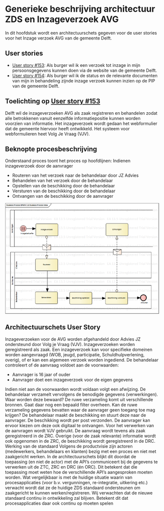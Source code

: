 # Generieke beschrijving architectuur ZDS en Inzageverzoek AVG

In dit hoofdstuk wordt een architectuurschets gegeven voor de user stories voor het Inzage verzoek AVG van de gemeente Delft.

## User stories

* [User story #153](https://github.com/VNG-Realisatie/gemma-zaken/issues/153): Als burger wil ik een verzoek tot inzage in mijn persoonsgegevens kunnen doen via de website van de gemeente Delft.
* [User story #154](https://github.com/VNG-Realisatie/gemma-zaken/issues/154): Als burger wil ik de status en de relevante documenten van mijn in behandeling zijnde inzage verzoek kunnen inzien op de PIP van de gemeente Delft.

## Toelichting op [User story #153](https://github.com/VNG-Realisatie/gemma-zaken/issues/153)

Delft wil de inzageverzoeken AVG als zaak registreren en behandelen zodat alle betrokkenen vanuit eenzelfde informatiepositie kunnen worden voorzien van informatie. Het inzageverzoek wordt gedaan het webformulier dat de gemeente hiervoor heeft ontwikkeld. Het systeem voor webformulieren heet Volg Je Vraag (VJV). 

## Beknopte procesbeschrijving

Onderstaand proces toont het proces op hoofdlijnen:
Indienen inzageverzoek door de aanvrager
* Routeren van het verzoek naar de behandelaar door JZ Advies
* Behandelen van het verzoek door de behandelaar
* Opstellen van de beschikking door de behandelaar
* Versturen van de beschikking door de behandelaar
* Ontvangen van de beschikking door de aanvrager

![Proces](./bestanden/Delft-Inzageverzoek/Proces%20view%20Inzageverzoek%20AVG.png)

## Architectuurschets User Story
Inzageverzoeken voor de AVG worden afgehandeld door Advies JZ ondersteund door Volg je Vraag (VJV). Inzageverzoeken worden geregistreerd als zaak.
Een inzageverzoek kan voor specifieke domeinen worden aangevraagd (WOB, jeugd, participatie, Schuldhulpverlening, overig), of er kan een algemeen verzoek worden ingediend. 
De behandelaar controleert of de aanvraag voldoet aan de voorwaarden:
* Aanvrager is 16 jaar of ouder
* Aanvrager doet een inzageverzoek voor de eigen gegevens

Indien niet aan de voorwaarden wordt voldaan volgt een afwijzing.
De behandelaar verzamelt vervolgens de benodigde gegevens (verwerkingen). Waar worden deze bewaard? De ruwe verzameling komt uit verschillende bronnen. Gaat daar nog een bepaald filter overheen. Kan de ruwe verzameling gegevens bevatten waar de aanvrager geen toegang toe mag krijgen?
De behandelaar maakt de beschikking en stuurt deze naar de aanvrager.
De beschikking wordt per post verzonden. De aanvrager kan ervoor kiezen om deze ook digitaal te ontvangen.
Voor het verwerken van de aanvragen wordt VJV gebruikt. De aanvraag wordt tevens als zaak geregistreerd in de ZRC. Overige (voor de zaak relevante) informatie wordt ook opgenomen in de ZRC, de beschikking wordt geregistreerd in de DRC.
Werking van de standaard
Volgens de productvisie zijn actoren (medewerkers, behandelaars en klanten) bezig met een proces en niet met zaakgericht werken. 
In de architectuurschets blijkt dit doordat de toepassing (en niet de actor) met de API’s communiceert bij de gegevens te verwerken uit de ZTC, ZRC en DRC (én ORC).
Dit betekent dat die toepassing moet weten hoe de verschillende API’s aangesproken moeten worden. Wat vergelijkbaar is met de huidige situatie waarin van procesapplicaties (voor b.v. vergunningen, re-integratie, uitkering etc.) verwacht wordt dat ze de huidige ZDS standaard ondersteunen om zaakgericht te kunnen werken/registreren.
Wij verwachten dat de nieuwe standaard continu in ontwikkeling zal blijven. Betekent dit dat procesapplicaties daar ook continu op moeten spelen
